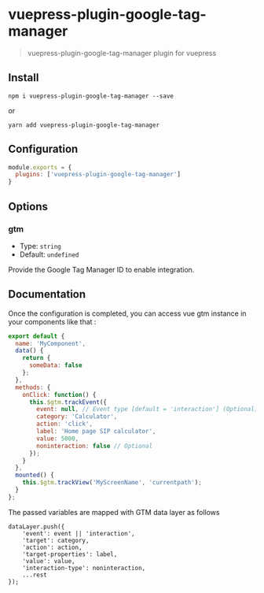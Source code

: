# vuepress-plugin-google-tag-manager

> vuepress-plugin-google-tag-manager plugin for vuepress

## Install

```
npm i vuepress-plugin-google-tag-manager --save
```
or
```
yarn add vuepress-plugin-google-tag-manager
```

## Configuration

```javascript
module.exports = {
  plugins: ['vuepress-plugin-google-tag-manager'] 
}
```

## Options

### gtm

- Type: `string`
- Default: `undefined`

Provide the Google Tag Manager ID to enable integration.

## Documentation

Once the configuration is completed, you can access vue gtm instance in your components like that :

```javascript
export default {
  name: 'MyComponent',
  data() {
    return {
      someData: false
    };
  },
  methods: {
    onClick: function() {
      this.$gtm.trackEvent({
        event: null, // Event type [default = 'interaction'] (Optional)
        category: 'Calculator',
        action: 'click',
        label: 'Home page SIP calculator',
        value: 5000,
        noninteraction: false // Optional
      });
    }
  },
  mounted() {
    this.$gtm.trackView('MyScreenName', 'currentpath');
  }
};
```

The passed variables are mapped with GTM data layer as follows

```
dataLayer.push({
	'event': event || 'interaction',
	'target': category,
	'action': action,
	'target-properties': label,
	'value': value,
	'interaction-type': noninteraction,
	...rest
});
```